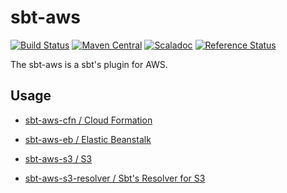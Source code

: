 # sbt-aws

[![Build Status](https://travis-ci.org/chatwork/sbt-aws.svg)](https://travis-ci.org/chatwork/sbt-aws)
[![Maven Central](https://maven-badges.herokuapp.com/maven-central/com.chatwork/sbt-aws_2.10/badge.svg)](https://maven-badges.herokuapp.com/maven-central/com.chatwork/sbt-aws_2.10)
[![Scaladoc](http://javadoc-badge.appspot.com/com.chatwork/sbt-aws.svg?label=scaladoc)](http://javadoc-badge.appspot.com/com.chatwork/sbt-aws_2.10)
[![Reference Status](https://www.versioneye.com/java/com.chatwork:sbt-aws_2.11/reference_badge.svg?style=flat)](https://www.versioneye.com/java/com.chatwork:sbt-aws_2.10/references)

The sbt-aws is a sbt's plugin for AWS.

## Usage

- [sbt-aws-cfn / Cloud Formation](sbt-aws-cfn/README.md)

- [sbt-aws-eb / Elastic Beanstalk](sbt-aws-eb/README.md)

- [sbt-aws-s3 / S3](sbt-aws-s3/README.md)

- [sbt-aws-s3-resolver / Sbt's Resolver for S3](sbt-aws-s3-resolver/README.md)


            



  
